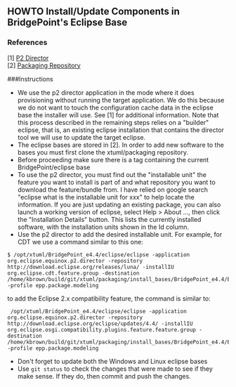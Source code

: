 HOWTO Install/Update Components in BridgePoint's Eclipse Base
--------------------------------------------------------------

### References
[1] [P2 Director](http://help.eclipse.org/juno/index.jsp?topic=%2Forg.eclipse.platform.doc.isv%2Fguide%2Fp2_director.html)    
[2] [Packaging Repository](http://github.com/xtuml/packaging)    

###Instructions
- We use the p2 director application in the mode where it does
    provisioning without running the target application.  We do
    this because we do not want to touch the configuration cache
    data in the eclipse base the installer will use. See [1] for 
    additional information.  Note that this process described in
    the remaining steps relies on a "builder" eclipse, that is, 
    an existing eclipse installation that contains the director
    tool we will use to update the target eclipse.  
- The eclipse bases are stored in [2].  In order to add new software
    to the bases you must first clone the xtuml/packaging repository.  
- Before proceeding make sure there is a tag containing the current 
    BridgePoint/eclipse base  
- To use the p2 director, you must find out the "installable unit" 
    the feature you want to install is part of and what repository
    you want to download the feature/bundle from.  I have relied
    on google search "eclipse what is the installable unit for xxx"
    to help locate the information.  If you are just updating an 
    existing package, you can also launch a working version of eclipse, 
    select Help > About ..., then click the "Installation Details" 
    button. This lists the currently installed software, with the 
    installation units shown in the Id column.  
- Use the p2 director to add the desired installable unit.
    For example, for CDT we use a command similar to this one:
```
$ /opt/xtuml/BridgePoint_e4.4/eclipse/eclipse -application org.eclipse.equinox.p2.director -repository http://download.eclipse.org/releases/luna/ -installIU org.eclipse.cdt.feature.group -destination /home/kbrown/build/git/xtuml/packaging/install_bases/BridgePoint_e4.4/EclipseDeliverables/eclipse/ -profile epp.package.modeling
```   
to add the Eclipse 2.x compatibility feature, the command is similar to:   
```
 /opt/xtuml/BridgePoint_e4.4/eclipse/eclipse -application org.eclipse.equinox.p2.director -repository http://download.eclipse.org/eclipse/updates/4.4/ -installIU org.eclipse.osgi.compatibility.plugins.feature.feature.group -destination /home/kbrown/build/git/xtuml/packaging/install_bases/BridgePoint_e4.4/EclipseDeliverables/eclipse/ -profile epp.package.modeling
```
- Don't forget to update both the Windows and Linux eclipse bases   
- Use ```git status``` to check the changes that were made to see if they make 
    sense.  If they do, then commit and push the changes.   